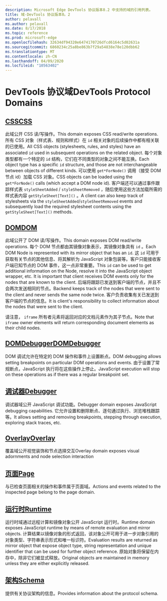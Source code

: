 ```yaml
---
description: Microsoft Edge DevTools 协议版本0.2 中支持的域的引用列表。
title: 域-DevTools 协议版本0。2
author: pelavall
ms.author: pelavall
ms.date: 8/17/2018
ms.topic: reference
ms.prod: microsoft-edge
ms.openlocfilehash: 32634df94320e6474170726dfcd6164c5d02631a
ms.sourcegitcommit: 6860234c25a8be863b7f29a54838e78e120dbb62
ms.translationtype: MT
ms.contentlocale: zh-CN
ms.lasthandoff: 04/09/2020
ms.locfileid: "10563402"
---
```

# <span data-ttu-id="1c7ee-103">DevTools 协议域</span><span class="sxs-lookup"><span data-stu-id="1c7ee-103">DevTools Protocol Domains</span></span>
## [<span data-ttu-id="1c7ee-104">CSS</span><span class="sxs-lookup"><span data-stu-id="1c7ee-104">CSS</span></span>](css.md)
<span data-ttu-id="1c7ee-105">此域公开 CSS 读/写操作。</span><span class="sxs-lookup"><span data-stu-id="1c7ee-105">This domain exposes CSS read/write operations.</span></span> <span data-ttu-id="1c7ee-106">所有 CSS 对象（样式表、规则和样式）在 `id` 相关对象的后续操作中都有相关联的已使用。</span><span class="sxs-lookup"><span data-stu-id="1c7ee-106">All CSS objects (stylesheets, rules, and styles) have an associated `id` used in subsequent operations on the related object.</span></span> <span data-ttu-id="1c7ee-107">每个对象类型都有一个特定的 `id` 结构，它们在不同类型的对象之间不能互换。</span><span class="sxs-lookup"><span data-stu-id="1c7ee-107">Each object type has a specific `id` structure, and those are not interchangeable between objects of different kinds.</span></span> <span data-ttu-id="1c7ee-108">可以使用 `get*ForNode()` 调用（接受 DOM 节点 id）加载 CSS 对象。</span><span class="sxs-lookup"><span data-stu-id="1c7ee-108">CSS objects can be loaded using the `get*ForNode()` calls (which accept a DOM node id).</span></span> <span data-ttu-id="1c7ee-109">客户端还可以通过事件跟踪样式表 `styleSheetAdded` / `styleSheetRemoved` ，随后使用这些方法加载所需的样式表内容 `getStyleSheet[Text]()` 。</span><span class="sxs-lookup"><span data-stu-id="1c7ee-109">A client can also keep track of stylesheets via the `styleSheetAdded`/`styleSheetRemoved` events and subsequently load the required stylesheet contents using the `getStyleSheet[Text]()` methods.</span></span>
## [<span data-ttu-id="1c7ee-110">DOM</span><span class="sxs-lookup"><span data-stu-id="1c7ee-110">DOM</span></span>](dom.md)
<span data-ttu-id="1c7ee-111">此域公开了 DOM 读/写操作。</span><span class="sxs-lookup"><span data-stu-id="1c7ee-111">This domain exposes DOM read/write operations.</span></span> <span data-ttu-id="1c7ee-112">每个 DOM 节点都由其镜像对象表示，其镜像对象具有 `id` 。</span><span class="sxs-lookup"><span data-stu-id="1c7ee-112">Each DOM Node is represented with its mirror object that has an `id`.</span></span> <span data-ttu-id="1c7ee-113">这 `id` 可用于获取有关节点的其他信息、将其解析为 JavaScript 对象包装等。客户只能接收客户端已知节点的 DOM 事件，这一点非常重要。</span><span class="sxs-lookup"><span data-stu-id="1c7ee-113">This `id` can be used to get additional information on the Node, resolve it into the JavaScript object wrapper, etc. It is important that client receives DOM events only for the nodes that are known to the client.</span></span> <span data-ttu-id="1c7ee-114">后端将跟踪已发送到客户端的节点，并且不会两次发送相同的节点。</span><span class="sxs-lookup"><span data-stu-id="1c7ee-114">Backend keeps track of the nodes that were sent to the client and never sends the same node twice.</span></span> <span data-ttu-id="1c7ee-115">客户负责收集有关已发送到客户端的节点的信息。</span><span class="sxs-lookup"><span data-stu-id="1c7ee-115">It is client's responsibility to collect information about the nodes that were sent to the client.</span></span><p><span data-ttu-id="1c7ee-116">请注意， `iframe` 所有者元素将返回对应的文档元素作为其子节点。</span><span class="sxs-lookup"><span data-stu-id="1c7ee-116">Note that `iframe` owner elements will return corresponding document elements as their child nodes.</span></span></p>
## [<span data-ttu-id="1c7ee-117">DOMDebugger</span><span class="sxs-lookup"><span data-stu-id="1c7ee-117">DOMDebugger</span></span>](domdebugger.md)
<span data-ttu-id="1c7ee-118">DOM 调试允许在特定的 DOM 操作和事件上设置断点。</span><span class="sxs-lookup"><span data-stu-id="1c7ee-118">DOM debugging allows setting breakpoints on particular DOM operations and events.</span></span> <span data-ttu-id="1c7ee-119">由于设置了常规断点，JavaScript 执行将在这些操作上停止。</span><span class="sxs-lookup"><span data-stu-id="1c7ee-119">JavaScript execution will stop on these operations as if there was a regular breakpoint set.</span></span>
## [<span data-ttu-id="1c7ee-120">调试器</span><span class="sxs-lookup"><span data-stu-id="1c7ee-120">Debugger</span></span>](debugger.md)
<span data-ttu-id="1c7ee-121">调试器域公开 JavaScript 调试功能。</span><span class="sxs-lookup"><span data-stu-id="1c7ee-121">Debugger domain exposes JavaScript debugging capabilities.</span></span> <span data-ttu-id="1c7ee-122">它允许设置和删除断点、逐句通过执行、浏览堆栈跟踪等。</span><span class="sxs-lookup"><span data-stu-id="1c7ee-122">It allows setting and removing breakpoints, stepping through execution, exploring stack traces, etc.</span></span>
## [<span data-ttu-id="1c7ee-123">Overlay</span><span class="sxs-lookup"><span data-stu-id="1c7ee-123">Overlay</span></span>](overlay.md)
<span data-ttu-id="1c7ee-124">覆盖域公开视觉装饰和节点选择交互</span><span class="sxs-lookup"><span data-stu-id="1c7ee-124">Overlay domain exposes visual adornments and node selection interaction</span></span>
## [<span data-ttu-id="1c7ee-125">页面</span><span class="sxs-lookup"><span data-stu-id="1c7ee-125">Page</span></span>](page.md)
<span data-ttu-id="1c7ee-126">与已检查页面相关的操作和事件属于页面域。</span><span class="sxs-lookup"><span data-stu-id="1c7ee-126">Actions and events related to the inspected page belong to the page domain.</span></span>
## [<span data-ttu-id="1c7ee-127">运行时</span><span class="sxs-lookup"><span data-stu-id="1c7ee-127">Runtime</span></span>](runtime.md)
<span data-ttu-id="1c7ee-128">运行时域通过远程计算和镜像对象公开 JavaScript 运行时。</span><span class="sxs-lookup"><span data-stu-id="1c7ee-128">Runtime domain exposes JavaScript runtime by means of remote evaluation and mirror objects.</span></span> <span data-ttu-id="1c7ee-129">计算结果以镜像对象的形式返回，该对象公开可用于进一步对象引用的对象类型、字符串表示形式和唯一标识符。</span><span class="sxs-lookup"><span data-stu-id="1c7ee-129">Evaluation results are returned as mirror object that expose object type, string representation and unique identifier that can be used for further object reference.</span></span> <span data-ttu-id="1c7ee-130">原始对象将保留在内存中，除非它们被显式释放。</span><span class="sxs-lookup"><span data-stu-id="1c7ee-130">Original objects are maintained in memory unless they are either explicitly released.</span></span>
## [<span data-ttu-id="1c7ee-131">架构</span><span class="sxs-lookup"><span data-stu-id="1c7ee-131">Schema</span></span>](schema.md)
<span data-ttu-id="1c7ee-132">提供有关协议架构的信息。</span><span class="sxs-lookup"><span data-stu-id="1c7ee-132">Provides information about the protocol schema.</span></span>